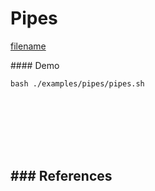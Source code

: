 # Pipes


[filename](../../examples/pipes/pipes.sh ':include :type=code bash')

#### Demo
```
bash ./examples/pipes/pipes.sh
```

<br><br><br><br><br>

### References
- 
